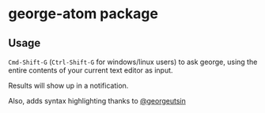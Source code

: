 # george-atom package

## Usage
`Cmd-Shift-G` (`Ctrl-Shift-G` for windows/linux users) to ask george, using the entire contents of your current text editor as input.

Results will show up in a notification.

Also, adds syntax highlighting thanks to [@georgeutsin](https://github.com/georgeutsin)
